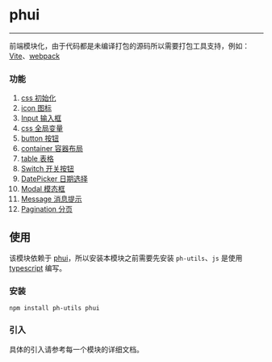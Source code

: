 # phui

---

前端模块化，由于代码都是未编译打包的源码所以需要打包工具支持，例如：[Vite](https://cn.vitejs.dev/)、[webpack](https://www.webpackjs.com/)

### 功能

1. [css 初始化](https://gitee.com/towardly/ph/wikis/phui/reset%20%E5%88%9D%E5%A7%8B%E5%8C%96%E6%A0%B7%E5%BC%8F?sort_id=5038392)
2. [icon 图标](https://gitee.com/towardly/ph/wikis/phui/icon%20%E5%9B%BE%E6%A0%87)
3. [Input 输入框](https://gitee.com/towardly/ph/wikis/phui/Input%20%E8%BE%93%E5%85%A5%E6%A1%86?sort_id=5046728)
4. [css 全局变量](https://gitee.com/towardly/ph/wikis/phui/css%20%E5%85%A8%E5%B1%80%E5%8F%98%E9%87%8F)
5. [button 按钮](https://gitee.com/towardly/ph/wikis/phui/button%20%E6%8C%89%E9%92%AE)
6. [container 容器布局](https://gitee.com/towardly/ph/wikis/phui/container%20%E5%AE%B9%E5%99%A8%E5%B8%83%E5%B1%80)
7. [table 表格](https://gitee.com/towardly/ph/wikis/phui/table%20%E8%A1%A8%E6%A0%BC?sort_id=5079507)
8. [Switch 开关按钮](https://gitee.com/towardly/ph/wikis/phui/switch%20%E5%BC%80%E5%85%B3)
9. [DatePicker 日期选择](https://gitee.com/towardly/ph/wikis/phui/DatePicker%20%E6%97%A5%E6%9C%9F%E9%80%89%E6%8B%A9%E5%99%A8)
10. [Modal 模态框](https://gitee.com/towardly/ph/wikis/phui/Modal%20%E6%A8%A1%E6%80%81%E6%A1%86)
11. [Message 消息提示](https://gitee.com/towardly/ph/wikis/phui/Message%20%E6%B6%88%E6%81%AF%E6%8F%90%E7%A4%BA)
12. [Pagination 分页](https://gitee.com/towardly/ph/wikis/phui/Pagination%20%E5%88%86%E9%A1%B5)

## 使用

该模块依赖于 [phui](https://gitee.com/towardly/ph/wikis/Home?sort_id=4035190)，所以安装本模块之前需要先安装 `ph-utils`、`js` 是使用 [typescript](https://www.typescriptlang.org/) 编写。

### 安装

```
npm install ph-utils phui
```

### 引入

具体的引入请参考每一个模块的详细文档。
